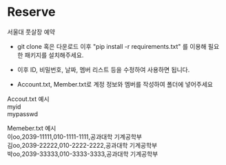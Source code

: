# Reserve

서울대 풋살장 예약

* git clone 혹은 다운로드 이후 
"pip install -r requirements.txt"
를 이용해 필요한 패키지를 설치해주세요.  

* 이후 ID, 비밀번호, 날짜, 멤버 리스트 등을 수정하여 사용하면 됩니다.

* Account.txt, Member.txt로 계정 정보와 멤버를 작성하여 폴더에 넣어주세요

Accout.txt 예시  
myid  
mypasswd  

Memeber.txt 예시  
이oo,2039-11111,010-1111-1111,공과대학 기계공학부  
김oo,2039-22222,010-2222-2222,공과대학 기계공학부  
박oo,2039-33333,010-3333-3333,공과대학 기계공학부  

